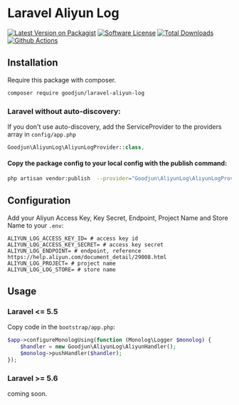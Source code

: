 Laravel Aliyun Log
==============================

[![Latest Version on Packagist][ico-version]][link-packagist]
[![Software License][ico-license]](LICENSE.md)
[![Total Downloads][ico-downloads]][link-downloads]
[![Github Actions](https://github.com/goodjun/laravel-aliyun-log/actions/workflows/run-tests.yml/badge.svg)](https://github.com/goodjun/laravel-aliyun-log/actions/workflows/run-tests.yml)

## Installation

Require this package with composer.

``` bash
composer require goodjun/laravel-aliyun-log
```

### Laravel without auto-discovery:

If you don't use auto-discovery, add the ServiceProvider to the providers array in `config/app.php`

``` php
Goodjun\AliyunLog\AliyunLogProvider::class,
```

#### Copy the package config to your local config with the publish command:

``` bash
php artisan vendor:publish  --provider="Goodjun\AliyunLog\AliyunLogProvider"
```

## Configuration

Add your Aliyun Access Key, Key Secret, Endpoint, Project Name and Store Name to your `.env`:

```dotenv
ALIYUN_LOG_ACCESS_KEY_ID= # access key id
ALIYUN_LOG_ACCESS_KEY_SECRET= # access key secret
ALIYUN_LOG_ENDPOINT= # endpoint, reference https://help.aliyun.com/document_detail/29008.html
ALIYUN_LOG_PROJECT= # project name
ALIYUN_LOG_LOG_STORE= # store name
```

## Usage

### Laravel <= 5.5

Copy code in the `bootstrap/app.php`:

```php
$app->configureMonologUsing(function (Monolog\Logger $monolog) {
    $handler = new Goodjun\AliyunLog\AliyunHandler();
    $monolog->pushHandler($handler);
});
```

### Laravel >= 5.6

coming soon.

[ico-version]: https://img.shields.io/packagist/v/goodjun/laravel-aliyun-log.svg?style=flat-square
[ico-license]: https://img.shields.io/badge/license-MIT-brightgreen.svg?style=flat-square
[ico-downloads]: https://img.shields.io/packagist/dt/goodjun/laravel-aliyun-log.svg?style=flat-square

[link-packagist]: https://packagist.org/packages/goodjun/laravel-aliyun-log
[link-downloads]: https://packagist.org/packages/goodjun/laravel-aliyun-log
[link-author]: https://github.com/goodjun
[link-contributors]: ../../contributors

